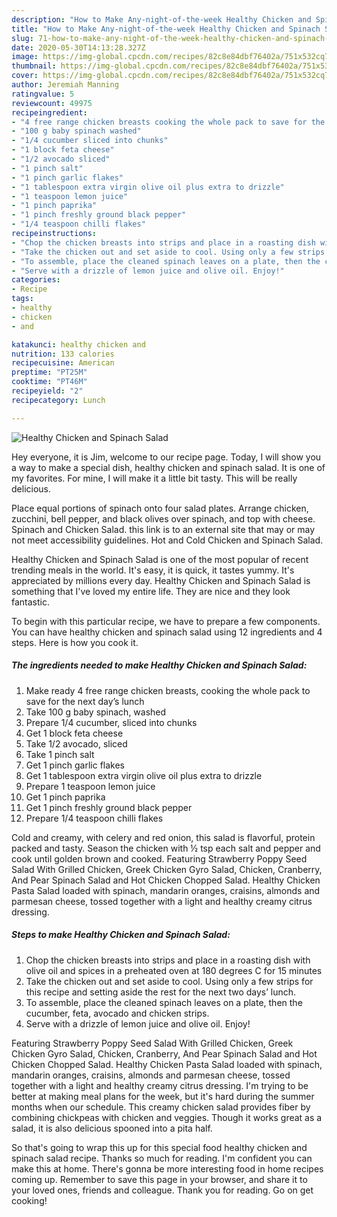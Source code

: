 ```yaml
---
description: "How to Make Any-night-of-the-week Healthy Chicken and Spinach Salad"
title: "How to Make Any-night-of-the-week Healthy Chicken and Spinach Salad"
slug: 71-how-to-make-any-night-of-the-week-healthy-chicken-and-spinach-salad
date: 2020-05-30T14:13:28.327Z
image: https://img-global.cpcdn.com/recipes/82c8e84dbf76402a/751x532cq70/healthy-chicken-and-spinach-salad-recipe-main-photo.jpg
thumbnail: https://img-global.cpcdn.com/recipes/82c8e84dbf76402a/751x532cq70/healthy-chicken-and-spinach-salad-recipe-main-photo.jpg
cover: https://img-global.cpcdn.com/recipes/82c8e84dbf76402a/751x532cq70/healthy-chicken-and-spinach-salad-recipe-main-photo.jpg
author: Jeremiah Manning
ratingvalue: 5
reviewcount: 49975
recipeingredient:
- "4 free range chicken breasts cooking the whole pack to save for the next days lunch"
- "100 g baby spinach washed"
- "1/4 cucumber sliced into chunks"
- "1 block feta cheese"
- "1/2 avocado sliced"
- "1 pinch salt"
- "1 pinch garlic flakes"
- "1 tablespoon extra virgin olive oil plus extra to drizzle"
- "1 teaspoon lemon juice"
- "1 pinch paprika"
- "1 pinch freshly ground black pepper"
- "1/4 teaspoon chilli flakes"
recipeinstructions:
- "Chop the chicken breasts into strips and place in a roasting dish with olive oil and spices in a preheated oven at 180 degrees C for 15 minutes"
- "Take the chicken out and set aside to cool. Using only a few strips for this recipe and setting aside the rest for the next two days’ lunch."
- "To assemble, place the cleaned spinach leaves on a plate, then the cucumber, feta, avocado and chicken strips."
- "Serve with a drizzle of lemon juice and olive oil. Enjoy!"
categories:
- Recipe
tags:
- healthy
- chicken
- and

katakunci: healthy chicken and 
nutrition: 133 calories
recipecuisine: American
preptime: "PT25M"
cooktime: "PT46M"
recipeyield: "2"
recipecategory: Lunch

---
```



![Healthy Chicken and Spinach Salad](https://img-global.cpcdn.com/recipes/82c8e84dbf76402a/751x532cq70/healthy-chicken-and-spinach-salad-recipe-main-photo.jpg)

Hey everyone, it is Jim, welcome to our recipe page. Today, I will show you a way to make a special dish, healthy chicken and spinach salad. It is one of my favorites. For mine, I will make it a little bit tasty. This will be really delicious.

Place equal portions of spinach onto four salad plates. Arrange chicken, zucchini, bell pepper, and black olives over spinach, and top with cheese. Spinach and Chicken Salad. this link is to an external site that may or may not meet accessibility guidelines. Hot and Cold Chicken and Spinach Salad.

Healthy Chicken and Spinach Salad is one of the most popular of recent trending meals in the world. It's easy, it is quick, it tastes yummy. It's appreciated by millions every day. Healthy Chicken and Spinach Salad is something that I've loved my entire life. They are nice and they look fantastic.


To begin with this particular recipe, we have to prepare a few components. You can have healthy chicken and spinach salad using 12 ingredients and 4 steps. Here is how you cook it.

<!--inarticleads1-->

##### The ingredients needed to make Healthy Chicken and Spinach Salad:

1. Make ready 4 free range chicken breasts, cooking the whole pack to save for the next day’s lunch
1. Take 100 g baby spinach, washed
1. Prepare 1/4 cucumber, sliced into chunks
1. Get 1 block feta cheese
1. Take 1/2 avocado, sliced
1. Take 1 pinch salt
1. Get 1 pinch garlic flakes
1. Get 1 tablespoon extra virgin olive oil plus extra to drizzle
1. Prepare 1 teaspoon lemon juice
1. Get 1 pinch paprika
1. Get 1 pinch freshly ground black pepper
1. Prepare 1/4 teaspoon chilli flakes


Cold and creamy, with celery and red onion, this salad is flavorful, protein packed and tasty. Season the chicken with ½ tsp each salt and pepper and cook until golden brown and cooked. Featuring Strawberry Poppy Seed Salad With Grilled Chicken, Greek Chicken Gyro Salad, Chicken, Cranberry, And Pear Spinach Salad and Hot Chicken Chopped Salad. Healthy Chicken Pasta Salad loaded with spinach, mandarin oranges, craisins, almonds and parmesan cheese, tossed together with a light and healthy creamy citrus dressing. 

<!--inarticleads2-->

##### Steps to make Healthy Chicken and Spinach Salad:

1. Chop the chicken breasts into strips and place in a roasting dish with olive oil and spices in a preheated oven at 180 degrees C for 15 minutes
1. Take the chicken out and set aside to cool. Using only a few strips for this recipe and setting aside the rest for the next two days’ lunch.
1. To assemble, place the cleaned spinach leaves on a plate, then the cucumber, feta, avocado and chicken strips.
1. Serve with a drizzle of lemon juice and olive oil. Enjoy!


Featuring Strawberry Poppy Seed Salad With Grilled Chicken, Greek Chicken Gyro Salad, Chicken, Cranberry, And Pear Spinach Salad and Hot Chicken Chopped Salad. Healthy Chicken Pasta Salad loaded with spinach, mandarin oranges, craisins, almonds and parmesan cheese, tossed together with a light and healthy creamy citrus dressing. I&#39;m trying to be better at making meal plans for the week, but it&#39;s hard during the summer months when our schedule. This creamy chicken salad provides fiber by combining chickpeas with chicken and veggies. Though it works great as a salad, it is also delicious spooned into a pita half. 

So that's going to wrap this up for this special food healthy chicken and spinach salad recipe. Thanks so much for reading. I'm confident you can make this at home. There's gonna be more interesting food in home recipes coming up. Remember to save this page in your browser, and share it to your loved ones, friends and colleague. Thank you for reading. Go on get cooking!
